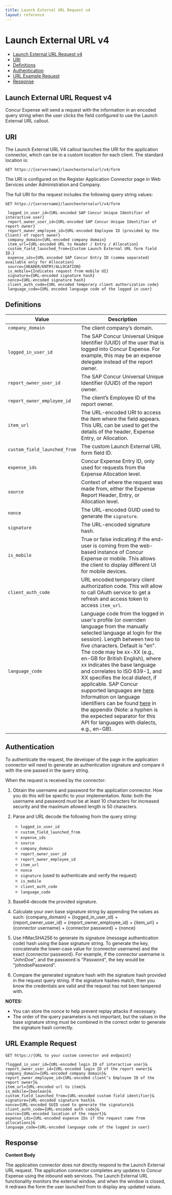 ```yaml
---
title: Launch External URL Request v4
layout: reference
---
```


# Launch External URL v4

* [Launch External URL Request v4](#request)
* [URI](#uri)
* [Definitions](#definitions)
* [Authentication](#auth)
* [URL Example Request](#url-request)
* [Response](#response)

## <a name="request"></a>Launch External URL Request v4

Concur Expense will send a request with the information in an encoded query string when the user clicks the field configured to use the Launch External URL callout.

## <a name="uri"></a>URI

The Launch External URL V4 callout launches the URI for the application connector, which can be in a custom location for each client. The standard location is:

`GET https://{servername}/launchexternalurl/v4/form`

The URI is configured on the Register Application Connector page in Web Services under Administration and Company.

The full URI for the request includes the following query string values:

   `GET https://{servername}/launchexternalurl/v4/form`


     logged_in_user_id={URL-encoded SAP Concur Unique Identifier of interactive user}
     report_owner_user_id={URL-encoded SAP Concur Unique Identifier of report owner}
     report_owner_employee_id={URL-encoded Employee ID (provided by the Client) of report owner}
     company_domain={URL-encoded company domain}
     item_url={URL-encoded URL to Header / Entry / Allocation}
     custom_field_launched_from={Custom Launch External URL form field ID.}
     expense_ids={URL encoded SAP Concur Entry ID (comma separated) available only for Allocation}
     source={HEADER/ENTRY/ALLOCATION}
     is_mobile={Indicates request from mobile UI}
     signature={URL-encoded signature hash}
     nonce={URL-encoded signature hash}
     client_auth_code={URL encoded temporary client authorization code}
     language_code={URL encoded language code of the logged in user}

## <a name="definitions"></a>Definitions

Value | Description  
--- |---
`company_domain`| The client company’s domain.
`logged_in_user_id`  | The SAP Concur Universal Unique Identifier (UUID) of the user that is logged into Concur Expense. For example, this may be an expense delegate instead of the report owner.
`report_owner_user_id` |  The SAP Concur Universal Unique Identifier (UUID) of the report owner.
`report_owner_employee_id` |  The client’s Employee ID of the report owner.
`item_url`|  The URL-encoded URI to access the item where the field appears. This URL can be used to get the details of the header, Expense Entry, or Allocation.
`custom_field_launched_from` |  The custom Launch External URL form field ID.
`expense_ids` | Concur Expense Entry ID, only used for requests from the Expense Allocation level.
`source` |  Context of where the request was made from, either the Expense Report Header, Entry, or Allocation level.
`nonce` |  The URL-encoded GUID used to generate the `signature`.  
`signature` |  The URL-encoded signature hash.
`is_mobile` |  True or false indicating if the end-user is coming from the web-based instance of Concur Expense or mobile. This allows the client to display different UI for mobile devices.
`client_auth_code` |  URL encoded temporary client authorization code. This will allow to call OAuth service to get a refresh and access token to access `item_url`.
`language_code` |  Language code from the logged in user's profile (or overriden language from the manually selected language at login for the session). Length between two to five characters. Default is "en". The code may be xx-XX (e.g., en-GB for British English), where xx indicates the base language and correlates to ISO 639-1, and XX specifies the local dialect, if applicable. SAP Concur supported languages are [here](https://www.concurtraining.com/customers/tech_pubs/SupportedLanguages-client/SupportedLanguages-client.pdf). Information on language identifiers can be found [here](https://www.concurtraining.com/customers/tech_pubs/Docs/_Current/SPC/Spc_Shr/Shr_SPEC_Emp_Imp.pdf) in the appendix (Note: a hyphen is the expected separator for this API for languages with dialects, e.g., en-GB).

## <a name="auth"></a>Authentication

To authenticate the request, the developer of the page in the application connector will need to generate an authentication signature and compare it with the one passed in the query string.

When the request is received by the connector:

1. Obtain the username and password for the application connector. How you do this will be specific to your implementation. Note: both the username and password must be at least 10 characters for increased security and the maximum allowed length is 50 characters.

2. Parse and URL decode the following from the query string:
     *	`logged_in_user_id`
     *	`custom_field_launched_from`
     *	`expense_ids`
     *	`source`
     *	`company_domain`
     *	`report_owner_user_id`
     *	`report_owner_employee_id`
     *	`item_url`
     *	`nonce`
     *	`signature` (used to authenticate and verify the request)
     *	`is_mobile`
     *	`client_auth_code`
     *	`language_code`


3. Base64-decode the provided signature.

4. Calculate your own base signature string by appending the values as such:
{company_domain} + {logged_in_user_id} + {report_owner_user_id} + {report_owner_employee_id} +  {item_url} + {connector username} + {connector password} + {nonce}

5. Use HMacSHA256 to generate its signature (message authentication code) hash using the base signature string. To generate the key, concatenate the lower-case value for {connector username} and the exact {connector password}. For example, if the connector username is "JohnDoe", and the password is "Password", the key would be "johndoePassword".

6. Compare the generated signature hash with the signature hash provided in the request query string. If the signature hashes match, then you know the credentials are valid and the request has not been tampered with.

**NOTES:**

* You can store the nonce to help prevent replay attacks if necessary.
* The order of the query parameters is not important, but the values in the base signature string must be combined in the correct order to generate the signature hash correctly.

## <a name="url-request"></a>URL Example Request
`GET https://{URL to your custom connector and endpoint}`

    ?logged_in_user_id={URL-encoded login ID of interactive user}&
    report_owner_user_id={URL-encoded login ID of the report owner}&
    company_domain={URL-encoded company domain}&
    report_owner_employee_id={URL-encoded client’s Employee ID of the report owner}&
    item_url={URL-encoded url to item}&
    is_mobile={boolean}&
    custom_field_launched_from={URL-encoded custom field identifier}&
    signature={URL-encoded signature hash}&
    nonce={URL-encoded GUID used to generate the signature}&
    client_auth_code={URL-encoded auth code}&
    source={URL-encoded location of the report}&
    expense_ids={URL-encoded expense IDs if the request came from allocations}&
    language_code={URL-encoded language code of the logged in user}

## <a name="response"></a>Response

**Content Body**

The application connector does not directly respond to the Launch External URL request. The application connector completes any updates to Concur Expense using the inbound web services. The Launch External URL functionality monitors the external window, and when the window is closed, it redraws the form the user launched from to display any updated values.
